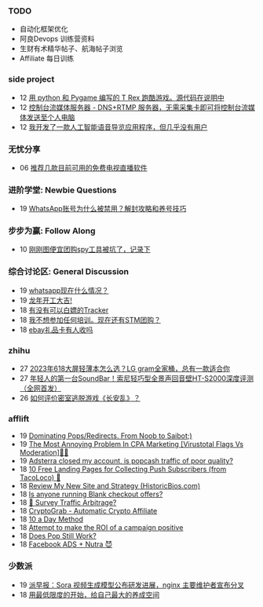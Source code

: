 ### TODO
-  自动化框架优化
-  阿良Devops 训练营资料
-  生财有术精华帖子、航海帖子浏览
-  Affiliate 每日训练

### side project
<!-- sideproject:START -->
-  12 [用 python 和 Pygame 编写的 T Rex 跑酷游戏。源代码在说明中](https://www.youtube.com/watch?v=pZySIXSelCA)
-  12 [控制台流媒体服务器 - DNS+RTMP 服务器，无需采集卡即可将控制台流媒体发送至个人电脑](https://github.com/Aioros/console-streaming-server)
-  12 [我开发了一款人工智能语音导览应用程序，但几乎没有用户](https://www.reddit.com/r/SideProject/comments/18gpp0e/ive_built_an_ai_audio_tour_app_but_have_almost_no/)<!-- sideproject:END -->


### 无忧分享
<!-- ruyo:START -->
-  06 [推荐几款目前可用的免费电视直播软件](https://51.ruyo.net/18608.html)<!-- ruyo:END -->

### 进阶学堂: Newbie Questions
<!-- advertcn1:START -->
-  19 [WhatsApp账号为什么被禁用？解封攻略和养号技巧](https://www.advertcn.com/thread-114020-1-1.html)<!-- advertcn1:END -->

### 步步为赢: Follow Along
<!-- advertcn2:START -->
-  10 [刚刚图便宜团购spy工具被坑了，记录下](https://www.advertcn.com/thread-113954-1-1.html)<!-- advertcn2:END -->

### 综合讨论区: General Discussion
<!-- advertcn3:START -->
-  19 [whatsapp现在什么情况？](https://www.advertcn.com/thread-114021-1-1.html)
-  19 [龙年开工大吉!](https://www.advertcn.com/thread-114019-1-1.html)
-  18 [有没有可以白嫖的Tracker](https://www.advertcn.com/thread-114013-1-1.html)
-  18 [我不想参加任何培训。现在还有STM团购？](https://www.advertcn.com/thread-114010-1-1.html)
-  18 [ebay礼品卡有人收吗](https://www.advertcn.com/thread-114008-1-1.html)<!-- advertcn3:END -->


### zhihu
<!-- zhihu:START -->
-  27 [2023年618大屏轻薄本怎么选？LG gram全家桶，总有一款适合你](http://zhuanlan.zhihu.com/p/632641888?utm_campaign=rss&utm_medium=rss&utm_source=rss&utm_content=title)
-  27 [年轻人的第一台SoundBar！索尼轻巧型全景声回音壁HT-S2000深度评测（全网首发）](http://zhuanlan.zhihu.com/p/630990296?utm_campaign=rss&utm_medium=rss&utm_source=rss&utm_content=title)
-  26 [如何评价密室逃脱游戏《长安乱》？](http://www.zhihu.com/question/563950552/answer/3045961312?utm_campaign=rss&utm_medium=rss&utm_source=rss&utm_content=title)<!-- zhihu:END -->

### afflift
<!-- afflift:START -->
-  19 [Dominating Pops/Redirects. From Noob to Saibot;&rpar;](https://afflift.com/f/threads/dominating-pops-redirects-from-noob-to-saibot.12496/)
-  19 [The Most Annoying Problem In CPA Marketing [Virustotal Flags Vs Moderation]🤮😡](https://afflift.com/f/threads/the-most-annoying-problem-in-cpa-marketing-virustotal-flags-vs-moderation-%F0%9F%A4%AE%F0%9F%98%A1.12668/)
-  19 [Adsterra closed my account, is popcash traffic of poor quality?](https://afflift.com/f/threads/adsterra-closed-my-account-is-popcash-traffic-of-poor-quality.12630/)
-  18 [10 Free Landing Pages for Collecting Push Subscribers &lpar;from TacoLoco&rpar; 🔔](https://afflift.com/f/threads/10-free-landing-pages-for-collecting-push-subscribers-from-tacoloco-%F0%9F%94%94.12596/)
-  18 [Review My New Site and Strategy &lpar;HistoricBios.com&rpar;](https://afflift.com/f/threads/review-my-new-site-and-strategy-historicbios-com.9378/)
-  18 [Is anyone running Blank checkout offers?](https://afflift.com/f/threads/is-anyone-running-blank-checkout-offers.12667/)
-  18 [🚦 Survey Traffic Arbitrage?](https://afflift.com/f/threads/%F0%9F%9A%A6-survey-traffic-arbitrage.12508/)
-  18 [CryptoGrab - Automatic Crypto Affiliate](https://afflift.com/f/threads/cryptograb-automatic-crypto-affiliate.11746/)
-  18 [10 a Day Method](https://afflift.com/f/threads/10-a-day-method.12662/)
-  18 [Attempt to make the ROI of a campaign positive](https://afflift.com/f/threads/attempt-to-make-the-roi-of-a-campaign-positive.11803/)
-  18 [Does Pop Still Work?](https://afflift.com/f/threads/does-pop-still-work.12666/)
-  18 [Facebook ADS + Nutra 😈](https://afflift.com/f/threads/facebook-ads-nutra-%F0%9F%98%88.12664/)<!-- afflift:END -->

### 少数派
<!-- sspai:START -->
-  19 [派早报：Sora 视频生成模型公布研发进展，nginx 主要维护者宣布分叉](https://sspai.com/post/86497)
-  18 [用最低限度的开始，给自己最大的养成空间](https://sspai.com/post/78434)<!-- sspai:END -->
